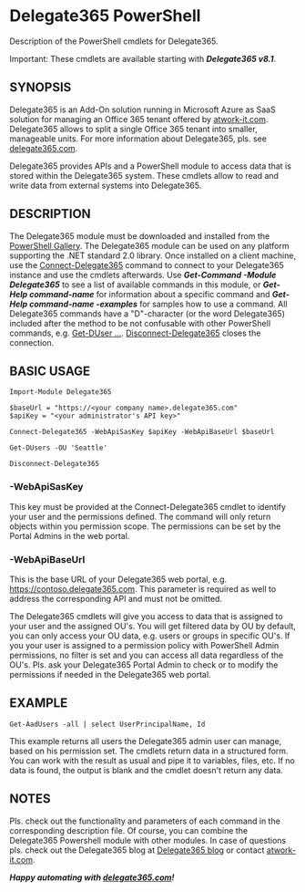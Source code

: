 # Delegate365 PowerShell
Description of the PowerShell cmdlets for Delegate365.

Important: These cmdlets are available starting with ***Delegate365 v8.1***.

## SYNOPSIS
Delegate365 is an Add-On solution running in Microsoft Azure as SaaS solution for managing an Office 365 tenant offered by [atwork-it.com](https://www.atwork-it.com/). Delegate365 allows to split a single Office 365 tenant into smaller, manageable units. For more information about Delegate365, pls. see [delegate365.com](https://www.delegate365.com/).

Delegate365 provides APIs and a PowerShell module to access data that is stored within the Delegate365 system.
These cmdlets allow to read and write data from external systems into Delegate365.

## DESCRIPTION
The Delegate365 module must be downloaded and installed from the [PowerShell Gallery](https://powershellgallery.com/packages/Delegate365/). The Delegate365 module can be used on any platform supporting the .NET standard 2.0 library. Once installed on a client machine, use the [Connect-Delegate365](Connect-Delegate365.md) command to connect to your Delegate365 instance and use the cmdlets afterwards.
Use ***Get-Command -Module Delegate365*** to see a list of available commands in this module, or ***Get-Help command-name*** for information about a specific command and 
***Get-Help command-name -examples*** for samples how to use a command. All Delegate365 commands have a "D"-character (or the word Delegate365) included after the method to be not confusable with other PowerShell commands, e.g. [Get-DUser ...](Get-DUser.md). [Disconnect-Delegate365](Disconnect-Delegate365.md) closes the connection.

## BASIC USAGE
```
Import-Module Delegate365

$baseUrl = "https://<your company name>.delegate365.com"
$apiKey = "<your administrator's API key>"

Connect-Delegate365 -WebApiSasKey $apiKey -WebApiBaseUrl $baseUrl

Get-DUsers -OU 'Seattle'

Disconnect-Delegate365
```

### -WebApiSasKey
This key must be provided at the Connect-Delegate365 cmdlet to identify your user and the permissions defined. The command will only return objects within you permission scope. The permissions can be set by the Portal Admins in the web portal.

### -WebApiBaseUrl
This is the base URL of your Delegate365 web portal, e.g. https://contoso.delegate365.com. This parameter is required as well to address the corresponding API and must not be omitted.

The Delegate365 cmdlets will give you access to data that is assigned to your user and the assigned OU's. You will get filtered data by OU by default, you can only access your OU data, e.g. users or groups in specific OU's.
If you your user is assigned to a permission policy with PowerShell Admin permissions, no filter is set and you can access all data regardless of the OU's. Pls. ask your Delegate365 Portal Admin to check or to modify the permissions if needed in the Delegate365 web portal.

## EXAMPLE
```
Get-AadUsers -all | select UserPrincipalName, Id
```
This example returns all users the Delegate365 admin user can manage, based on his permission set.
The cmdlets return data in a structured form. You can work with the result as usual and pipe it to variables, files, etc. If no data is found, the output is blank and the cmdlet doesn't return any data.

## NOTES
Pls. check out the functionality and parameters of each command in the corresponding description file. Of course, you can combine the Delegate365 Powershell module with other modules. In case of questions pls. check out the Delegate365 blog at [Delegate365 blog](http://blog.atwork.at/category/Delegate365) or contact [atwork-it.com](https://www.atwork-it.com/).

***Happy automating with [delegate365.com](https://www.delegate365.com/)!***
